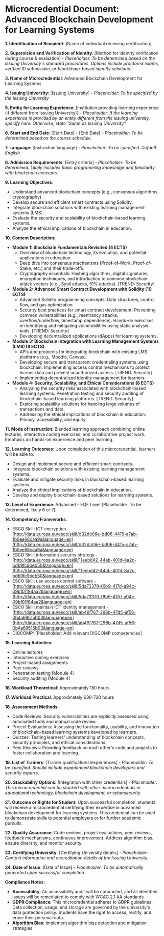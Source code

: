 # Microcredential Document: Advanced Blockchain Development for Learning Systems

**1. Identification of Recipient**: [Name of individual receiving certification]

**2. Supervision and Verification of Identity**: [Method for identity verification during course & evaluation] - *Placeholder: To be determined based on the Issuing University's standard procedures. Options include proctored exams, verified ID submission, or blockchain-based identity solutions.*

**3. Name of Microcredential**: Advanced Blockchain Development for Learning Systems

**4. Issuing University**: [Issuing University] - *Placeholder: To be specified by the Issuing University*

**5. Entity for Learning Experience**: [Institution providing learning experience (if different from Issuing University)] - *Placeholder: If the learning experience is provided by an entity different from the issuing university, specify here. Otherwise, state "Same as Issuing University".*

**6. Start and End Date**: [Start Date] - [End Date] - *Placeholder: To be determined based on the course schedule.*

**7. Language**: [Instruction language] - *Placeholder: To be specified. Default: English*

**8. Admission Requirements**: [Entry criteria] - *Placeholder: To be determined. Likely includes basic programming knowledge and familiarity with blockchain concepts.*

**9. Learning Objectives**:
*   Understand advanced blockchain concepts (e.g., consensus algorithms, cryptography).
*   Develop secure and efficient smart contracts using Solidity.
*   Integrate blockchain solutions with existing learning management systems (LMS).
*   Evaluate the security and scalability of blockchain-based learning systems.
*   Analyze the ethical implications of blockchain in education.

**10. Content Description**:
*   **Module 1: Blockchain Fundamentals Revisited (4 ECTS)**
    *   Overview of blockchain technology, its evolution, and potential applications in education.
    *   Deep dive into consensus mechanisms (Proof-of-Work, Proof-of-Stake, etc.) and their trade-offs.
    *   Cryptography essentials: Hashing algorithms, digital signatures, encryption techniques, and introduction to common blockchain attack vectors (e.g., Sybil attacks, 51% attacks). [TREND: Security]
*   **Module 2: Advanced Smart Contract Development with Solidity (10 ECTS)**
    *   Advanced Solidity programming concepts: Data structures, control flow, and gas optimization.
    *   Security best practices for smart contract development: Preventing common vulnerabilities (e.g., reentrancy attacks, overflow/underflow, timestamp dependence). Hands-on exercises on identifying and mitigating vulnerabilities using static analysis tools. [TREND: Security]
    *   Developing decentralized applications (dApps) for learning systems.
*   **Module 3: Blockchain Integration with Learning Management Systems (LMS) (8 ECTS)**
    *   APIs and protocols for integrating blockchain with existing LMS platforms (e.g., Moodle, Canvas).
    *   Developing secure and transparent credentialing systems using blockchain. Implementing access control mechanisms to protect learner data and prevent unauthorized access. [TREND: Security]
    *   Implementing decentralized identity management for learners.
*   **Module 4: Security, Scalability, and Ethical Considerations (8 ECTS)**
    *   Analyzing the security risks associated with blockchain-based learning systems. Penetration testing and security auditing of blockchain-based learning platforms. [TREND: Security]
    *   Exploring scalability solutions for handling large volumes of transactions and data.
    *   Addressing the ethical implications of blockchain in education: Privacy, accessibility, and equity.

**11. Mode of Instruction**: Blended learning approach combining online lectures, interactive coding exercises, and collaborative project work. Emphasis on hands-on experience and peer learning.

**12. Learning Outcomes**: Upon completion of this microcredential, learners will be able to:
* Design and implement secure and efficient smart contracts.
* Integrate blockchain solutions with existing learning management systems.
* Evaluate and mitigate security risks in blockchain-based learning systems.
* Analyze the ethical implications of blockchain in education.
* Develop and deploy blockchain-based solutions for learning systems.

**13. Level of Experience**: Advanced - EQF Level [Placeholder: To be determined, likely 6 or 7]

**14. Competency Frameworks**:
*   ESCO Skill: ICT encryption - [http://data.europa.eu/esco/skill/d32db06e-bd06-4415-a7ab-1b0ee68caa9a&language=en](http://data.europa.eu/esco/skill/d32db06e-bd06-4415-a7ab-1b0ee68caa9a&language=en)
*   ESCO Skill: information security strategy - [http://data.europa.eu/esco/skill/11eebd42-44ab-401d-8a2c-bdb9fc9beb50&language=en](http://data.europa.eu/esco/skill/11eebd42-44ab-401d-8a2c-bdb9fc9beb50&language=en)
*   ESCO Skill: use access control software - [http://data.europa.eu/esco/skill/5da73370-f6b9-417d-a94c-09bf01f84aa2&language=en](http://data.europa.eu/esco/skill/5da73370-f6b9-417d-a94c-09bf01f84aa2&language=en)
*   ESCO Skill: maintain ICT identity management - [http://data.europa.eu/esco/skill/ab49f767-296b-47d5-af56-0b4a69515b03&language=en](http://data.europa.eu/esco/skill/ab49f767-296b-47d5-af56-0b4a69515b03&language=en)
*   DIGCOMP: [Placeholder: Add relevant DIGCOMP competencies]

**15. Learning Activities**:
*   Online lectures
*   Interactive coding exercises
*   Project-based assignments
*   Peer reviews
*   Penetration testing (Module 4)
*   Security auditing (Module 4)

**16. Workload Theoretical**: Approximately 180 hours

**17. Workload Practical**: Approximately 630-720 hours

**18. Assessment Methods**:
*   Code Reviews: Security vulnerabilities are explicitly assessed using automated tools and manual code review.
*   Project Evaluations: Assessing the functionality, usability, and innovation of blockchain-based learning systems developed by learners.
*   Quizzes: Testing learners' understanding of blockchain concepts, security principles, and ethical considerations.
*   Peer Reviews: Providing feedback on each other's code and projects to foster collaboration and learning.

**19. List of Trainers**: [Trainer qualifications/experiences] - *Placeholder: To be specified. Should include experienced blockchain developers and security experts.*

**20. Stackability Options**: [Integration with other credentials] - *Placeholder: This microcredential can be stacked with other microcredentials in educational technology, blockchain development, or cybersecurity.*

**21. Outcome or Rights for Student**: Upon successful completion, students will receive a microcredential certifying their expertise in advanced blockchain development for learning systems. This credential can be used to demonstrate skills to potential employers or for further academic pursuits.

**22. Quality Assurance**: Code reviews, project evaluations, peer reviews, feedback mechanisms, continuous improvement. Address algorithm bias, ensure diversity, and monitor security.

**23. Certifying University**: [Certifying University details] - *Placeholder: Contact information and accreditation details of the Issuing University.*

**24. Date of Issue**: [Date of Issue] - *Placeholder: To be automatically generated upon successful completion.*

**Compliance Notes**:

*   **Accessibility**: An accessibility audit will be conducted, and all identified issues will be remediated to comply with WCAG 2.1 AA standards.
*   **GDPR Compliance**: This microcredential adheres to GDPR guidelines. Data collection, usage, and storage are governed by the university's data protection policy. Students have the right to access, rectify, and erase their personal data.
*   **Algorithm Bias:** Implement algorithm bias detection and mitigation strategies.
